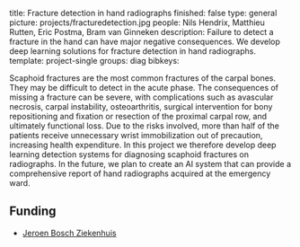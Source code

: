 title: Fracture detection in hand radiographs
finished: false
type: general
picture: projects/fracturedetection.jpg
people: Nils Hendrix, Matthieu Rutten, Eric Postma, Bram van Ginneken
description: Failure to detect a fracture in the hand can have major negative consequences. We develop deep learning solutions for fracture detection in hand radiographs.
template: project-single
groups: diag
bibkeys: 

Scaphoid fractures are the most common fractures of the carpal bones. They may be difficult to detect in the acute phase. The consequences of missing a fracture can be severe, with complications such as avascular necrosis, carpal instability, osteoarthritis, surgical intervention for bony repositioning and fixation or resection of the proximal carpal row, and ultimately functional loss. Due to the risks involved, more than half of the patients receive unnecessary wrist immobilization out of precaution, increasing health
expenditure. In this project we therefore develop deep learning detection systems for diagnosing scaphoid fractures on radiographs. In the future, we plan to create an AI system that can provide a comprehensive report of hand radiographs acquired at the emergency ward. 

## Funding
* [Jeroen Bosch Ziekenhuis](https://www.jeroenboschziekenhuis.nl/)
